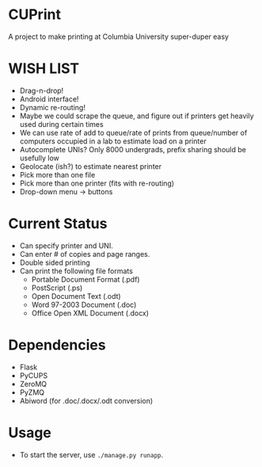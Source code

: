 # CUPrint

A project to make printing at Columbia University super-duper easy

# WISH LIST

 - Drag-n-drop!
 - Android interface!
 - Dynamic re-routing!
 - Maybe we could scrape the queue, and figure out if printers get heavily used during certain times
 - We can use rate of add to queue/rate of prints from queue/number of computers occupied in a lab to estimate load on a printer
 - Autocomplete UNIs? Only 8000 undergrads, prefix sharing should be usefully low
 - Geolocate (ish?) to estimate nearest printer
 - Pick more than one file
 - Pick more than one printer (fits with re-routing)
 - Drop-down menu -> buttons

# Current Status

 - Can specify printer and UNI.
 - Can enter # of copies and page ranges.
 - Double sided printing
 - Can print the following file formats 
 	- Portable Document Format (.pdf)
	- PostScript (.ps)
	- Open Document Text (.odt)
	- Word 97-2003 Document (.doc)
	- Office Open XML Document (.docx)

# Dependencies
 - Flask
 - PyCUPS
 - ZeroMQ
 - PyZMQ
 - Abiword (for .doc/.docx/.odt conversion)

# Usage

 - To start the server, use `./manage.py runapp`. 

